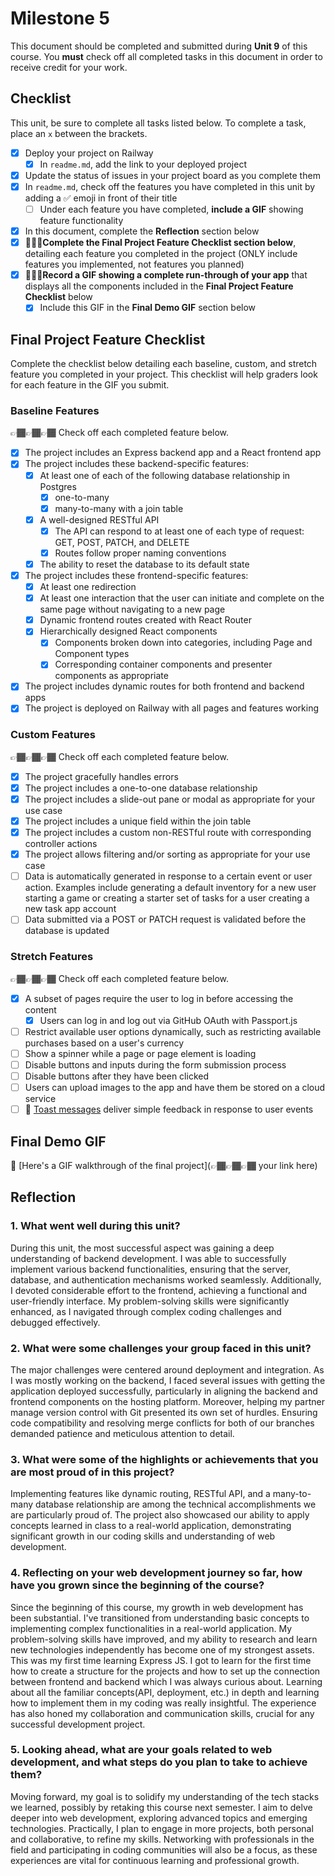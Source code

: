 # Milestone 5

This document should be completed and submitted during **Unit 9** of this course. You **must** check off all completed tasks in this document in order to receive credit for your work.

## Checklist

This unit, be sure to complete all tasks listed below. To complete a task, place an `x` between the brackets.

- [x] Deploy your project on Railway
  - [x] In `readme.md`, add the link to your deployed project
- [x] Update the status of issues in your project board as you complete them
- [x] In `readme.md`, check off the features you have completed in this unit by adding a ✅ emoji in front of their title
  - [ ] Under each feature you have completed, **include a GIF** showing feature functionality
- [x] In this document, complete the **Reflection** section below
- [x] 🚩🚩🚩**Complete the Final Project Feature Checklist section below**, detailing each feature you completed in the project (ONLY include features you implemented, not features you planned)
- [x] 🚩🚩🚩**Record a GIF showing a complete run-through of your app** that displays all the components included in the **Final Project Feature Checklist** below
  - [x] Include this GIF in the **Final Demo GIF** section below

## Final Project Feature Checklist

Complete the checklist below detailing each baseline, custom, and stretch feature you completed in your project. This checklist will help graders look for each feature in the GIF you submit.

### Baseline Features

👉🏾👉🏾👉🏾 Check off each completed feature below.

- [x] The project includes an Express backend app and a React frontend app
- [x] The project includes these backend-specific features:
  - [x] At least one of each of the following database relationship in Postgres
    - [x] one-to-many
    - [x] many-to-many with a join table
  - [x] A well-designed RESTful API
    - [x] The API can respond to at least one of each type of request: GET, POST, PATCH, and DELETE
    - [x] Routes follow proper naming conventions
  - [x] The ability to reset the database to its default state
- [x] The project includes these frontend-specific features:
  - [x] At least one redirection
  - [x] At least one interaction that the user can initiate and complete on the same page without navigating to a new page
  - [x] Dynamic frontend routes created with React Router
  - [x] Hierarchically designed React components
    - [x] Components broken down into categories, including Page and Component types
    - [x] Corresponding container components and presenter components as appropriate
- [x] The project includes dynamic routes for both frontend and backend apps
- [x] The project is deployed on Railway with all pages and features working

### Custom Features

👉🏾👉🏾👉🏾 Check off each completed feature below.

- [x] The project gracefully handles errors
- [x] The project includes a one-to-one database relationship
- [x] The project includes a slide-out pane or modal as appropriate for your use case
- [x] The project includes a unique field within the join table
- [x] The project includes a custom non-RESTful route with corresponding controller actions
- [x] The project allows filtering and/or sorting as appropriate for your use case
- [ ] Data is automatically generated in response to a certain event or user action. Examples include generating a default inventory for a new user starting a game or creating a starter set of tasks for a user creating a new task app account
- [ ] Data submitted via a POST or PATCH request is validated before the database is updated

### Stretch Features

👉🏾👉🏾👉🏾 Check off each completed feature below.

- [x] A subset of pages require the user to log in before accessing the content
  - [x] Users can log in and log out via GitHub OAuth with Passport.js
- [ ] Restrict available user options dynamically, such as restricting available purchases based on a user's currency
- [ ] Show a spinner while a page or page element is loading
- [ ] Disable buttons and inputs during the form submission process
- [ ] Disable buttons after they have been clicked
- [ ] Users can upload images to the app and have them be stored on a cloud service
- [ ] 🍞 [Toast messages](https://www.patternfly.org/v3/pattern-library/communication/toast-notifications/index.html) deliver simple feedback in response to user events

## Final Demo GIF

🔗 [Here's a GIF walkthrough of the final project](👉🏾👉🏾👉🏾 your link here)

## Reflection

### 1. What went well during this unit?

During this unit, the most successful aspect was gaining a deep understanding of backend development. I was able to successfully implement various backend functionalities, ensuring that the server, database, and authentication mechanisms worked seamlessly. Additionally, I devoted considerable effort to the frontend, achieving a functional and user-friendly interface. My problem-solving skills were significantly enhanced, as I navigated through complex coding challenges and debugged effectively.

### 2. What were some challenges your group faced in this unit?

The major challenges were centered around deployment and integration. As I was mostly working on the backend, I faced several issues with getting the application deployed successfully, particularly in aligning the backend and frontend components on the hosting platform. Moreover, helping my partner manage version control with Git presented its own set of hurdles. Ensuring code compatibility and resolving merge conflicts for both of our branches demanded patience and meticulous attention to detail.

### 3. What were some of the highlights or achievements that you are most proud of in this project?

Implementing features like dynamic routing, RESTful API, and a many-to-many database relationship are among the technical accomplishments we are particularly proud of. The project also showcased our ability to apply concepts learned in class to a real-world application, demonstrating significant growth in our coding skills and understanding of web development.

### 4. Reflecting on your web development journey so far, how have you grown since the beginning of the course?

Since the beginning of this course, my growth in web development has been substantial. I've transitioned from understanding basic concepts to implementing complex functionalities in a real-world application. My problem-solving skills have improved, and my ability to research and learn new technologies independently has become one of my strongest assets. This was my first time learning Express JS. I got to learn for the first time how to create a structure for the projects and how to set up the connection between frontend and backend which I was always curious about. Learning about all the familiar concepts(API, deployment, etc.) in depth and learning how to implement them in my coding was really insightful. The experience has also honed my collaboration and communication skills, crucial for any successful development project.

### 5. Looking ahead, what are your goals related to web development, and what steps do you plan to take to achieve them?

Moving forward, my goal is to solidify my understanding of the tech stacks we learned, possibly by retaking this course next semester. I aim to delve deeper into web development, exploring advanced topics and emerging technologies. Practically, I plan to engage in more projects, both personal and collaborative, to refine my skills. Networking with professionals in the field and participating in coding communities will also be a focus, as these experiences are vital for continuous learning and professional growth.
